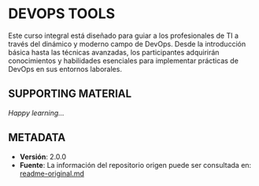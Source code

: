 # DEVOPS TOOLS

Este curso integral está diseñado para guiar a los profesionales de TI a través del dinámico y moderno campo de DevOps. Desde la introducción básica hasta las técnicas avanzadas, los participantes adquirirán conocimientos y habilidades esenciales para implementar prácticas de DevOps en sus entornos laborales.

## SUPPORTING MATERIAL

_Happy learning..._

## METADATA

- **Versión**: 2.0.0
- **Fuente**: La información del repositorio origen puede ser consultada en: [readme-original.md](readme-original.md)